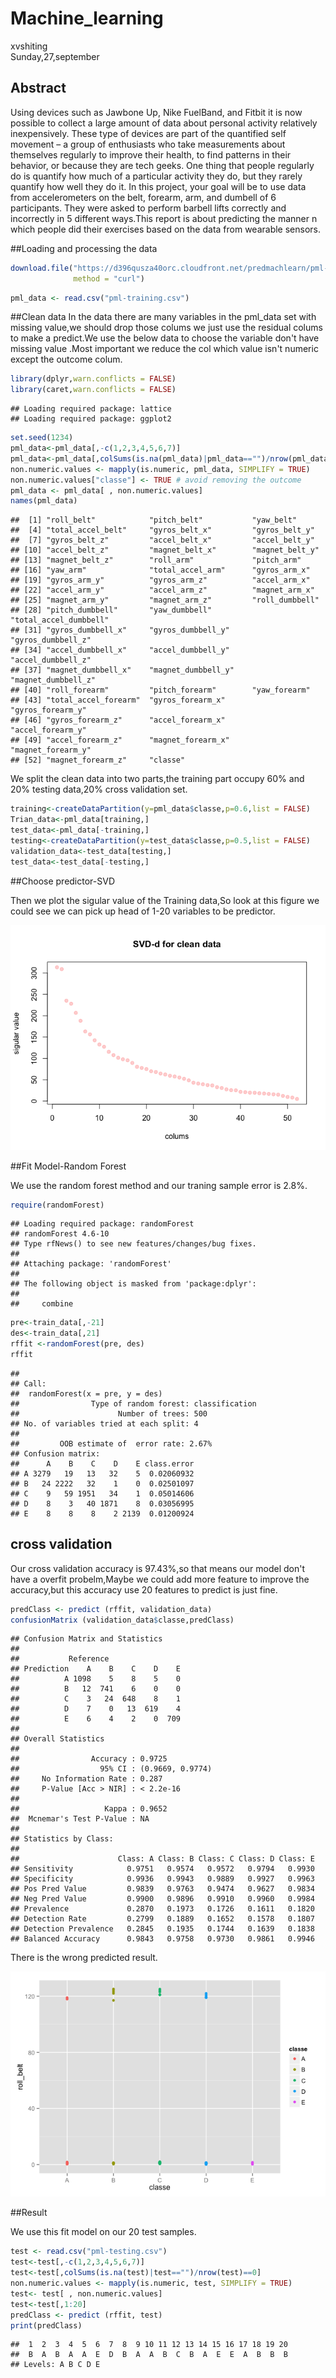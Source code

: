 # Machine_learning
xvshiting  
Sunday,27,september  
## Abstract

Using devices such as Jawbone Up, Nike FuelBand, and Fitbit it is now possible to collect a large amount of data about personal activity relatively inexpensively. These type of devices are part of the quantified self movement – a group of enthusiasts who take measurements about themselves regularly to improve their health, to find patterns in their behavior, or because they are tech geeks. One thing that people regularly do is quantify how much of a particular activity they do, but they rarely quantify how well they do it. In this project, your goal will be to use data from accelerometers on the belt, forearm, arm, and dumbell of 6 participants. They were asked to perform barbell lifts correctly and incorrectly in 5 different ways.This report is about predicting the manner n which people did their exercises based on the data from wearable sensors.


##Loading and processing the data


```r
download.file("https://d396qusza40orc.cloudfront.net/predmachlearn/pml-training.csv",destfile = "pml-training.csv", 
              method = "curl")
```


```r
pml_data <- read.csv("pml-training.csv")
```

##Clean data
In the data there are many variables in the pml_data set with missing value,we should drop those colums we just use the residual colums to make a predict.We use the below data to choose the variable don't have missing value .Most important we reduce the col which value isn't numeric except the outcome colum.


```r
library(dplyr,warn.conflicts = FALSE)
library(caret,warn.conflicts = FALSE)
```

```
## Loading required package: lattice
## Loading required package: ggplot2
```

```r
set.seed(1234)
pml_data<-pml_data[,-c(1,2,3,4,5,6,7)]
pml_data<-pml_data[,colSums(is.na(pml_data)|pml_data=="")/nrow(pml_data)==0]
non.numeric.values <- mapply(is.numeric, pml_data, SIMPLIFY = TRUE)
non.numeric.values["classe"] <- TRUE # avoid removing the outcome
pml_data <- pml_data[ , non.numeric.values]
names(pml_data)
```

```
##  [1] "roll_belt"            "pitch_belt"           "yaw_belt"            
##  [4] "total_accel_belt"     "gyros_belt_x"         "gyros_belt_y"        
##  [7] "gyros_belt_z"         "accel_belt_x"         "accel_belt_y"        
## [10] "accel_belt_z"         "magnet_belt_x"        "magnet_belt_y"       
## [13] "magnet_belt_z"        "roll_arm"             "pitch_arm"           
## [16] "yaw_arm"              "total_accel_arm"      "gyros_arm_x"         
## [19] "gyros_arm_y"          "gyros_arm_z"          "accel_arm_x"         
## [22] "accel_arm_y"          "accel_arm_z"          "magnet_arm_x"        
## [25] "magnet_arm_y"         "magnet_arm_z"         "roll_dumbbell"       
## [28] "pitch_dumbbell"       "yaw_dumbbell"         "total_accel_dumbbell"
## [31] "gyros_dumbbell_x"     "gyros_dumbbell_y"     "gyros_dumbbell_z"    
## [34] "accel_dumbbell_x"     "accel_dumbbell_y"     "accel_dumbbell_z"    
## [37] "magnet_dumbbell_x"    "magnet_dumbbell_y"    "magnet_dumbbell_z"   
## [40] "roll_forearm"         "pitch_forearm"        "yaw_forearm"         
## [43] "total_accel_forearm"  "gyros_forearm_x"      "gyros_forearm_y"     
## [46] "gyros_forearm_z"      "accel_forearm_x"      "accel_forearm_y"     
## [49] "accel_forearm_z"      "magnet_forearm_x"     "magnet_forearm_y"    
## [52] "magnet_forearm_z"     "classe"
```


We split the clean data into two parts,the training part occupy 60% and 20% testing data,20% cross validation set.

```r
training<-createDataPartition(y=pml_data$classe,p=0.6,list = FALSE)
Trian_data<-pml_data[training,]
test_data<-pml_data[-training,]
testing<-createDataPartition(y=test_data$classe,p=0.5,list = FALSE)
validation_data<-test_data[testing,]
test_data<-test_data[-testing,]
```

##Choose predictor-SVD

Then we plot the sigular value of the Training data,So look at this figure we could see we can pick up head of 1-20 variables to be predictor.

![](Machine_Learning_files/figure-html/unnamed-chunk-5-1.png) 

##Fit Model-Random Forest

We use the random forest method and our traning sample error is 2.8%.


```r
require(randomForest)
```

```
## Loading required package: randomForest
## randomForest 4.6-10
## Type rfNews() to see new features/changes/bug fixes.
## 
## Attaching package: 'randomForest'
## 
## The following object is masked from 'package:dplyr':
## 
##     combine
```

```r
pre<-train_data[,-21]
des<-train_data[,21]
rffit <-randomForest(pre, des)
rffit
```

```
## 
## Call:
##  randomForest(x = pre, y = des) 
##                Type of random forest: classification
##                      Number of trees: 500
## No. of variables tried at each split: 4
## 
##         OOB estimate of  error rate: 2.67%
## Confusion matrix:
##      A    B    C    D    E class.error
## A 3279   19   13   32    5  0.02060932
## B   24 2222   32    1    0  0.02501097
## C    9   59 1951   34    1  0.05014606
## D    8    3   40 1871    8  0.03056995
## E    8    8    8    2 2139  0.01200924
```

## cross validation

Our cross validation accuracy is 97.43%,so that means our model don't have a overfit probelm,Maybe we could add more feature to improve the accuracy,but this accuracy use 20 features to predict is just fine.

```r
predClass <- predict (rffit, validation_data)
confusionMatrix (validation_data$classe,predClass)
```

```
## Confusion Matrix and Statistics
## 
##           Reference
## Prediction    A    B    C    D    E
##          A 1098    5    8    5    0
##          B   12  741    6    0    0
##          C    3   24  648    8    1
##          D    7    0   13  619    4
##          E    6    4    2    0  709
## 
## Overall Statistics
##                                           
##                Accuracy : 0.9725          
##                  95% CI : (0.9669, 0.9774)
##     No Information Rate : 0.287           
##     P-Value [Acc > NIR] : < 2.2e-16       
##                                           
##                   Kappa : 0.9652          
##  Mcnemar's Test P-Value : NA              
## 
## Statistics by Class:
## 
##                      Class: A Class: B Class: C Class: D Class: E
## Sensitivity            0.9751   0.9574   0.9572   0.9794   0.9930
## Specificity            0.9936   0.9943   0.9889   0.9927   0.9963
## Pos Pred Value         0.9839   0.9763   0.9474   0.9627   0.9834
## Neg Pred Value         0.9900   0.9896   0.9910   0.9960   0.9984
## Prevalence             0.2870   0.1973   0.1726   0.1611   0.1820
## Detection Rate         0.2799   0.1889   0.1652   0.1578   0.1807
## Detection Prevalence   0.2845   0.1935   0.1744   0.1639   0.1838
## Balanced Accuracy      0.9843   0.9758   0.9730   0.9861   0.9946
```

There is the wrong predicted result.

![](Machine_Learning_files/figure-html/unnamed-chunk-8-1.png) 

##Result

We use this fit model on our 20 test samples.


```r
test <- read.csv("pml-testing.csv")
test<-test[,-c(1,2,3,4,5,6,7)]
test<-test[,colSums(is.na(test)|test=="")/nrow(test)==0]
non.numeric.values <- mapply(is.numeric, test, SIMPLIFY = TRUE)
test<- test[ , non.numeric.values]
test<-test[,1:20]
predClass <- predict (rffit, test)
print(predClass)
```

```
##  1  2  3  4  5  6  7  8  9 10 11 12 13 14 15 16 17 18 19 20 
##  B  A  B  A  A  E  D  B  A  A  B  C  B  A  E  E  A  B  B  B 
## Levels: A B C D E
```
